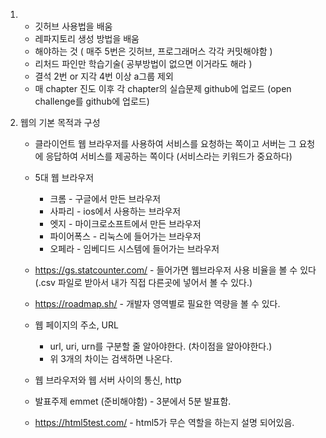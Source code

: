 1. 	- 깃허브 사용법을 배움
	- 레파지토리 생성 방법을 배움
	- 해야하는 것 ( 매주 5번은 깃허브, 프로그래머스 각각 커밋해야함 )
	- 리처드 파인만 학습기술( 공부방법이 없으면 이거라도 해라 )
	- 결석 2번 or 지각 4번 이상 a그룹 제외
	- 매 chapter 진도 이후 각 chapter의 실습문제 github에 업로드
	   (open challenge를 github에 업로드)

2. 웹의 기본 목적과 구성
	- 클라이언트 웹 브라우저를 사용하여 서비스를 요청하는 쪽이고
	   서버는 그 요청에 응답하여 서비스를 제공하는 쪽이다
	   (서비스라는 키워드가 중요하다)

	- 5대 웹 브라우저
		* 크롬 - 구글에서 만든 브라우저
		* 사파리 - ios에서 사용하는 브라우저
		* 엣지 - 마이크로소프트에서 만든 브라우저
		* 파이어폭스 - 리눅스에 들어가는 브라우저
		* 오페라 - 임베디드 시스템에 들어가는 브라우저

	- https://gs.statcounter.com/	- 들어가면 웹브라우저 사용 비율을 볼 수 있다
		(.csv 파일로 받아서 내가 직접 다른곳에 넣어서 볼 수 있다.)

	- https://roadmap.sh/	- 개발자 영역별로 필요한 역량을 볼 수 있다.

	- 웹 페이지의 주소, URL
		* url, uri, urn를 구분할 줄 알아야한다. (차이점을 알아야한다.)
		* 위 3개의 차이는 검색하면 나온다.

	- 웹 브라우저와 웹 서버 사이의 통신, http

	- 발표주제 emmet (준비해야함) - 3분에서 5분 발표함.

	- https://html5test.com/	- html5가 무슨 역할을 하는지 설명 되어있음.

